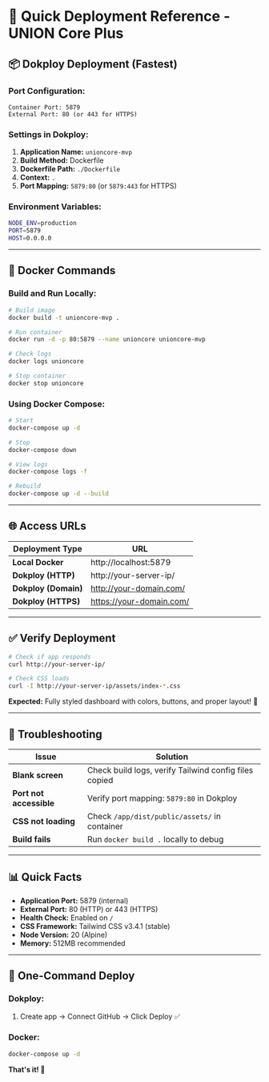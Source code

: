# 🚀 Quick Deployment Reference - UNION Core Plus

## 📦 Dokploy Deployment (Fastest)

### **Port Configuration:**
```
Container Port: 5879
External Port: 80 (or 443 for HTTPS)
```

### **Settings in Dokploy:**
1. **Application Name:** `unioncore-mvp`
2. **Build Method:** Dockerfile
3. **Dockerfile Path:** `./Dockerfile`
4. **Context:** `.`
5. **Port Mapping:** `5879:80` (or `5879:443` for HTTPS)

### **Environment Variables:**
```bash
NODE_ENV=production
PORT=5879
HOST=0.0.0.0
```

---

## 🐳 Docker Commands

### **Build and Run Locally:**
```bash
# Build image
docker build -t unioncore-mvp .

# Run container
docker run -d -p 80:5879 --name unioncore unioncore-mvp

# Check logs
docker logs unioncore

# Stop container
docker stop unioncore
```

### **Using Docker Compose:**
```bash
# Start
docker-compose up -d

# Stop
docker-compose down

# View logs
docker-compose logs -f

# Rebuild
docker-compose up -d --build
```

---

## 🌐 Access URLs

| Deployment Type | URL |
|----------------|-----|
| **Local Docker** | http://localhost:5879 |
| **Dokploy (HTTP)** | http://your-server-ip/ |
| **Dokploy (Domain)** | http://your-domain.com/ |
| **Dokploy (HTTPS)** | https://your-domain.com/ |

---

## ✅ Verify Deployment

```bash
# Check if app responds
curl http://your-server-ip/

# Check CSS loads
curl -I http://your-server-ip/assets/index-*.css
```

**Expected:** Fully styled dashboard with colors, buttons, and proper layout! 🎨

---

## 🔧 Troubleshooting

| Issue | Solution |
|-------|----------|
| **Blank screen** | Check build logs, verify Tailwind config files copied |
| **Port not accessible** | Verify port mapping: `5879:80` in Dokploy |
| **CSS not loading** | Check `/app/dist/public/assets/` in container |
| **Build fails** | Run `docker build .` locally to debug |

---

## 📊 Quick Facts

- **Application Port:** 5879 (internal)
- **External Port:** 80 (HTTP) or 443 (HTTPS)
- **Health Check:** Enabled on `/`
- **CSS Framework:** Tailwind CSS v3.4.1 (stable)
- **Node Version:** 20 (Alpine)
- **Memory:** 512MB recommended

---

## 🎯 One-Command Deploy

### **Dokploy:**
1. Create app → Connect GitHub → Click Deploy ✅

### **Docker:**
```bash
docker-compose up -d
```

**That's it! 🎉**
